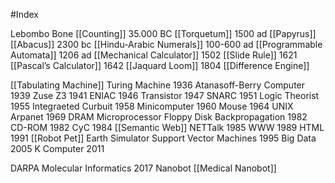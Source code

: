 #Index 

Lebombo Bone [[Counting]] 35.000 BC
[[Torquetum]] 1500 ad
[[Papyrus]] 
[[Abacus]] 2300 bc
[[Hindu-Arabic Numerals]] 100-600 ad
[[Programmable Automata]] 1206 ad
[[Mechanical Calculator]] 1502
[[Slide Rule]] 1621
[[Pascal’s Calculator]] 1642
[[Jaquard Loom]] 1804
[[Difference Engine]] 



[[Tabulating Machine]]
Turing Machine 1936
Atanasoff-Berry Computer 1939
Zuse Z3 1941
ENIAC 1946
Transistor 1947
SNARC 1951
Logic Theorist 1955
Integraeted Curbuit 1958
Minicomputer 1960
Mouse 1964
UNIX
Arpanet 1969
DRAM
Microprocessor
Floppy Disk
Backpropagation 1982
CD-ROM 1982
CyC 1984 [[Semantic Web]]
NETTalk 1985
WWW 1989
HTML 1991
[[Robot Pet]]
Earth Simulator
Support Vector Machines 1995
Big Data 2005
K Computer 2011

DARPA Molecular Informatics 2017
Nanobot [[Medical Nanobot]]
